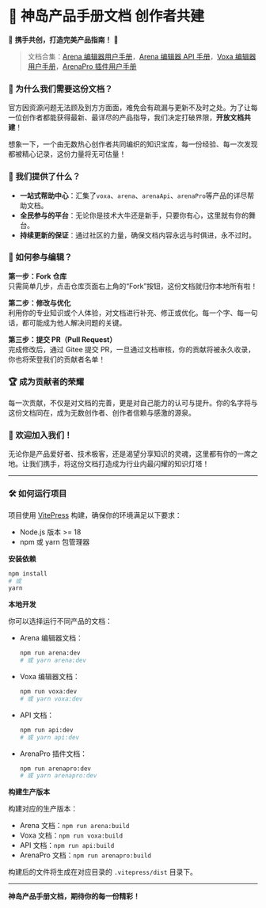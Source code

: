 # 🎉 神岛产品手册文档 创作者共建

🌟 **携手共创，打造完美产品指南！** 🌟

> 文档合集：[Arena 编辑器用户手册](https://docs.dao3.fun/arena/)，[Arena 编辑器 API 手册](https://docs.dao3.fun/api/)，[Voxa 编辑器用户手册](https://docs.dao3.fun/voxa/)，[ArenaPro 插件用户手册](https://docs.dao3.fun/arenapro/)

### 🚀 为什么我们需要这份文档？

官方因资源问题无法顾及到方方面面，难免会有疏漏与更新不及时之处。为了让每一位创作者都能获得最新、最详尽的产品指导，我们决定打破界限，**开放文档共建**！

想象一下，一个由无数热心创作者共同编织的知识宝库，每一份经验、每一次发现都被精心记录，这份力量将无可估量！

### 🌈 我们提供了什么？

- **一站式帮助中心**：汇集了`voxa`、`arena`、`arenaApi`、`arenaPro`等产品的详尽帮助文档。
- **全民参与的平台**：无论你是技术大牛还是新手，只要你有心，这里就有你的舞台。
- **持续更新的保证**：通过社区的力量，确保文档内容永远与时俱进，永不过时。

### 📝 如何参与编辑？

**第一步：Fork 仓库**  
只需简单几步，点击仓库页面右上角的“Fork”按钮，这份文档就归你本地所有啦！

**第二步：修改与优化**  
利用你的专业知识或个人体验，对文档进行补充、修正或优化。每一个字、每一句话，都可能成为他人解决问题的关键。

**第三步：提交 PR（Pull Request）**  
完成修改后，通过 Gitee 提交 PR，一旦通过文档审核，你的贡献将被永久收录，你也将荣登我们的贡献者名单！

### 🏆 成为贡献者的荣耀

每一次贡献，不仅是对文档的完善，更是对自己能力的认可与提升。你的名字将与这份文档同在，成为无数创作者、创作者信赖与感激的源泉。

### 🎉 欢迎加入我们！

无论你是产品爱好者、技术极客，还是渴望分享知识的灵魂，这里都有你的一席之地。让我们携手，将这份文档打造成为行业内最闪耀的知识灯塔！

---

### 🛠️ 如何运行项目

项目使用 [VitePress](https://vitepress.dev/) 构建，确保你的环境满足以下要求：

- Node.js 版本 >= 18
- npm 或 yarn 包管理器

**安装依赖**

```bash
npm install
# 或
yarn
```

**本地开发**

你可以选择运行不同产品的文档：

- Arena 编辑器文档：

  ```bash
  npm run arena:dev
  # 或 yarn arena:dev
  ```

- Voxa 编辑器文档：

  ```bash
  npm run voxa:dev
  # 或 yarn voxa:dev
  ```

- API 文档：

  ```bash
  npm run api:dev
  # 或 yarn api:dev
  ```

- ArenaPro 插件文档：
  ```bash
  npm run arenapro:dev
  # 或 yarn arenapro:dev
  ```

**构建生产版本**

构建对应的生产版本：

- Arena 文档：`npm run arena:build`
- Voxa 文档：`npm run voxa:build`
- API 文档：`npm run api:build`
- ArenaPro 文档：`npm run arenapro:build`

构建后的文件将生成在对应目录的 `.vitepress/dist` 目录下。

---

**神岛产品手册文档，期待你的每一份精彩！**
